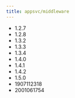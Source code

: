 ```yaml
---
title: appsvc/middleware
---
```

- 1.2.7
- 1.2.8
- 1.3.2
- 1.3.3
- 1.3.4
- 1.4.0
- 1.4.1
- 1.4.2
- 1.5.0
- 1907112318
- 2001061754

